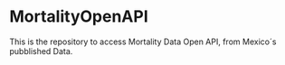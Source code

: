 # MortalityOpenAPI
This is the repository to access Mortality Data Open API, from Mexico´s pubblished Data.
